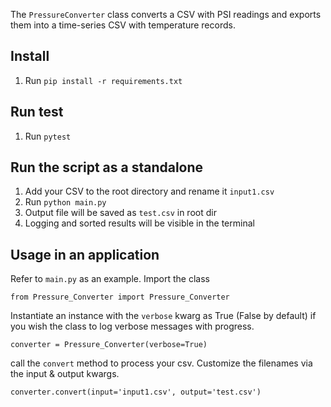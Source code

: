 The `PressureConverter` class converts a CSV with PSI readings and exports them into a time-series CSV with temperature records.


## Install

1. Run `pip install -r requirements.txt` 

## Run test

1. Run `pytest`

## Run the script as a standalone

1. Add your CSV to the root directory and rename it `input1.csv`
2. Run `python main.py` 
3. Output file will be saved as `test.csv` in root dir
4. Logging and sorted results will be visible in the terminal


## Usage in an application

Refer to `main.py` as an example. Import the class 

```
from Pressure_Converter import Pressure_Converter
```

Instantiate an instance with the `verbose` kwarg as True (False by default) if you wish the class to log verbose messages with progress.
```
converter = Pressure_Converter(verbose=True)
```
call the `convert` method to process your csv. Customize the filenames via the input & output kwargs.
```
converter.convert(input='input1.csv', output='test.csv')
``````

